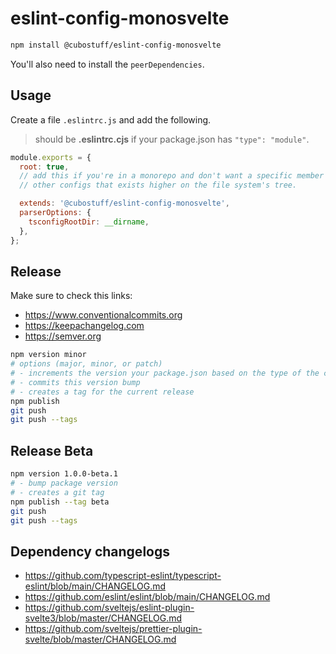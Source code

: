# eslint-config-monosvelte

```bash
npm install @cubostuff/eslint-config-monosvelte
```

You'll also need to install the `peerDependencies`.

## Usage

Create a file `.eslintrc.js` and add the following.

> should be **.eslintrc.cjs** if your package.json has `"type": "module"`.

```js
module.exports = {
  root: true,
  // add this if you're in a monorepo and don't want a specific member to inherit eslint rules from
  // other configs that exists higher on the file system's tree.

  extends: '@cubostuff/eslint-config-monosvelte',
  parserOptions: {
    tsconfigRootDir: __dirname,
  },
};
```

## Release

Make sure to check this links:

- https://www.conventionalcommits.org
- https://keepachangelog.com
- https://semver.org

```bash
npm version minor
# options (major, minor, or patch)
# - increments the version your package.json based on the type of the change
# - commits this version bump
# - creates a tag for the current release
npm publish
git push
git push --tags
```

## Release Beta

```bash
npm version 1.0.0-beta.1
# - bump package version
# - creates a git tag
npm publish --tag beta
git push
git push --tags
```

## Dependency changelogs

- https://github.com/typescript-eslint/typescript-eslint/blob/main/CHANGELOG.md
- https://github.com/eslint/eslint/blob/main/CHANGELOG.md
- https://github.com/sveltejs/eslint-plugin-svelte3/blob/master/CHANGELOG.md
- https://github.com/sveltejs/prettier-plugin-svelte/blob/master/CHANGELOG.md
